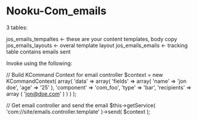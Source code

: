 
Nooku-Com_emails
================

3 tables:

jos_emails_tempaltes <- these are your content templates, body copy
jos_emails_layouts <- overal template layout
jos_emails_emails <- tracking table contains emails sent

Invoke using the following:

// Build KCommand Context for email controller
$context = new KCommandContext(
	array(
		'data' => array(
			'fields' => array(
				'name' => 'jon doe',
				'age' => '25'
			),
			'component' 	=> 'com_foo',
			'type' 		=> 'bar',
			'recipients' 	=> array ( 'jon@doe.com' )
		)
	)
);

// Get email controller and send the email
$this->getService( 'com://site/emails.controller.template' )->send( $context );
